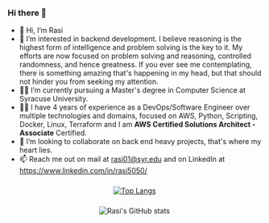 ### Hi there 👋

<!--
**rasi5050/rasi5050** is a ✨ _special_ ✨ repository because its `README.md` (this file) appears on your GitHub profile.

Here are some ideas to get you started:

- 🔭 I’m currently working on ...
- 🌱 I’m currently learning ...
- 👯 I’m looking to collaborate on ...
- 🤔 I’m looking for help with ...
- 💬 Ask me about ...
- 📫 How to reach me: ...
- 😄 Pronouns: ...
- ⚡ Fun fact: ...
-->
- 👋 Hi, I’m Rasi
- 👀 I’m interested in backend development. I believe reasoning is the highest form of intelligence and problem solving is the key to it. My efforts are now focused on problem solving and reasoning, controlled randomness, and hence greatness.
If you ever see me contemplating, there is something amazing that's happening in my head, but that should not hinder you from seeking my attention.
- :man_student:	 I’m currently pursuing a Master's degree in Computer Science at Syracuse University.
- :man_technologist:	I have 4 years of experience as a DevOps/Software Engineer over multiple technologies and domains, focused on AWS, Python, Scripting, Docker, Linux, Terraform and I am **AWS Certified Solutions Architect - Associate** Certified.
- 💞️ I’m looking to collaborate on back end heavy projects, that's where my heart lies.
- 📫 Reach me out on mail at rasi01@syr.edu and on LinkedIn at https://www.linkedin.com/in/rasi5050/
<div align="center">

###
[![Top Langs](https://github-readme-stats.vercel.app/api/top-langs/?username=rasi5050)](https://github.com/anuraghazra/github-readme-stats)
### 
![Rasi's GitHub stats](https://github-readme-stats.vercel.app/api?username=rasi5050&show_icons=true&theme=radical)
</div>
